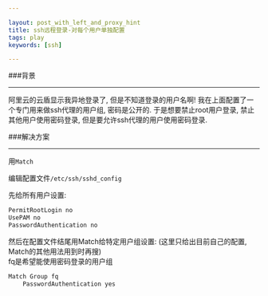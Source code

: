 ```yaml
---

layout: post_with_left_and_proxy_hint
title: ssh远程登录-对每个用户单独配置
tags: play
keywords: [ssh]

---
```


###背景

---
阿里云的云盾显示我异地登录了, 但是不知道登录的用户名啊! 我在上面配置了一个专门用来做ssh代理的用户组, 密码是公开的. 于是想要禁止root用户登录, 禁止其他用户使用密码登录, 但是要允许ssh代理的用户使用密码登录.     



###解决方案

---
用`Match`    

编辑配置文件`/etc/ssh/sshd_config`    

先给所有用户设置:    

```sh
PermitRootLogin no
UsePAM no
PasswordAuthentication no

```

然后在配置文件结尾用Match给特定用户组设置: (这里只给出目前自己的配置, Match的其他用法用到时再搜)    
fq是希望能使用密码登录的用户组     


```sh
Match Group fq
    PasswordAuthentication yes

```

